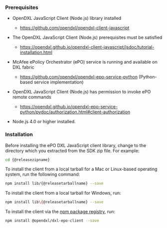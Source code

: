 ### Prerequisites

* OpenDXL JavaScript Client (Node.js) library installed
  * <https://github.com/opendxl/opendxl-client-javascript>

* The OpenDXL JavaScript Client (Node.js) prerequisites must be satisfied
  * <https://opendxl.github.io/opendxl-client-javascript/jsdoc/tutorial-installation.html>

* McAfee ePolicy Orchestrator (ePO) service is running and available on DXL
  fabric
  * <https://github.com/opendxl/opendxl-epo-service-python> (Python-based service implementation)

* OpenDXL JavaScript Client (Node.js) has permission to invoke ePO remote commands
  * <https://opendxl.github.io/opendxl-epo-service-python/pydoc/authorization.html#client-authorization>

* Node.js 4.0 or higher installed.

### Installation

Before installing the ePO DXL JavaScript client library, change to the
directory which you extracted from the SDK zip file. For example:

```sh
cd {@releasezipname}
```

To install the client from a local tarball for a Mac or Linux-based operating
system, run the following command:

```sh
npm install lib/{@releasetarballname} --save
```

To install the client from a local tarball for Windows, run:

```sh
npm install lib\{@releasetarballname} --save
```

To install the client via the
[npm package registry](https://www.npmjs.com/package/@opendxl/dxl-epo-client), run:

```sh
npm install @opendxl/dxl-epo-client --save
```
